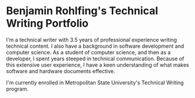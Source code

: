 # Benjamin Rohlfing's Technical Writing Portfolio

I'm a technical writer with 3.5 years of professional experience writing technical content. I also have a background in software development and computer science. As a student of computer science, and then as a developer, I spent years steeped in technical communication. Because of this extensive user experience, I have a keen understanding of what makes software and hardware documents effective.

I'm currently enrolled in Metropolitan State University's Technical Writing program.
